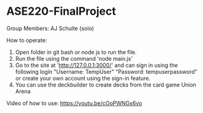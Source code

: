 # ASE220-FinalProject
Group Members: AJ Schulte (solo)

How to operate:
1. Open folder in git bash or node js to run the file.
2. Run the file using the command 'node main.js'
3. Go to the site at 'http://127.0.0.1:3000/' and can sign in using the following login "Username: TempUser" "Password: tempuserpassword" or create your own account using the sign-in feature. 
4. You can use the deckbuilder to create decks from the card game Union Arena

Video of how to use: https://youtu.be/cOoPWNGx6vo